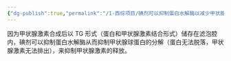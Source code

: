 ```yaml
---
{"dg-publish":true,"permalink":"/1-西综项目/碘剂可以抑制蛋白水解酶以减少甲状腺球蛋白分解/","dgPassFrontmatter":true,"noteIcon":"","created":"2024-07-11T08:51:05.606+08:00","updated":"2024-07-18T19:23:10.872+08:00"}
---
```


因为甲状腺激素合成后以 TG 形式（蛋白和甲状腺激素结合形式）储存在滤泡腔内，碘剂可以抑制蛋白水解酶从而抑制甲状腺球蛋白的分解（蛋白无法脱落，甲状腺激素无法排出），来抑制甲状腺激素的释放。